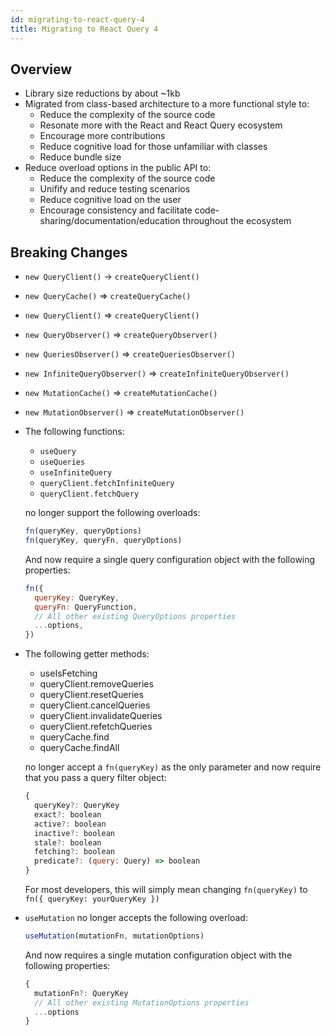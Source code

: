 ```yaml
---
id: migrating-to-react-query-4
title: Migrating to React Query 4
---
```


## Overview

- Library size reductions by about ~1kb
- Migrated from class-based architecture to a more functional style to:
  - Reduce the complexity of the source code
  - Resonate more with the React and React Query ecosystem
  - Encourage more contributions
  - Reduce cognitive load for those unfamiliar with classes
  - Reduce bundle size
- Reduce overload options in the public API to:
  - Reduce the complexity of the source code
  - Unifify and reduce testing scenarios
  - Reduce cognitive load on the user
  - Encourage consistency and facilitate code-sharing/documentation/education throughout the ecosystem

## Breaking Changes

- `new QueryClient()` -> `createQueryClient()`
- `new QueryCache()` => `createQueryCache()`
- `new QueryClient()` => `createQueryClient()`
- `new QueryObserver()` => `createQueryObserver()`
- `new QueriesObserver()` => `createQueriesObserver()`
- `new InfiniteQueryObserver()` => `createInfiniteQueryObserver()`
- `new MutationCache()` => `createMutationCache()`
- `new MutationObserver()` => `createMutationObserver()`
- The following functions:

  - `useQuery`
  - `useQueries`
  - `useInfiniteQuery`
  - `queryClient.fetchInfiniteQuery`
  - `queryClient.fetchQuery`

  no longer support the following overloads:

  ```js
  fn(queryKey, queryOptions)
  fn(queryKey, queryFn, queryOptions)
  ```

  And now require a single query configuration object with the following properties:

  ```js
  fn({
    queryKey: QueryKey,
    queryFn: QueryFunction,
    // All other existing QueryOptions properties
    ...options,
  })
  ```

- The following getter methods:

  - useIsFetching
  - queryClient.removeQueries
  - queryClient.resetQueries
  - queryClient.cancelQueries
  - queryClient.invalidateQueries
  - queryClient.refetchQueries
  - queryCache.find
  - queryCache.findAll

  no longer accept a `fn(queryKey)` as the only parameter and now require that you pass a query filter object:

  ```js
  {
    queryKey?: QueryKey
    exact?: boolean
    active?: boolean
    inactive?: boolean
    stale?: boolean
    fetching?: boolean
    predicate?: (query: Query) => boolean
  }
  ```

  For most developers, this will simply mean changing `fn(queryKey)` to `fn({ queryKey: yourQueryKey })`

- `useMutation` no longer accepts the following overload:

  ```js
  useMutation(mutationFn, mutationOptions)
  ```

  And now requires a single mutation configuration object with the following properties:

  ```js
  {
    mutationFn?: QueryKey
    // All other existing MutationOptions properties
    ...options
  }
  ```
